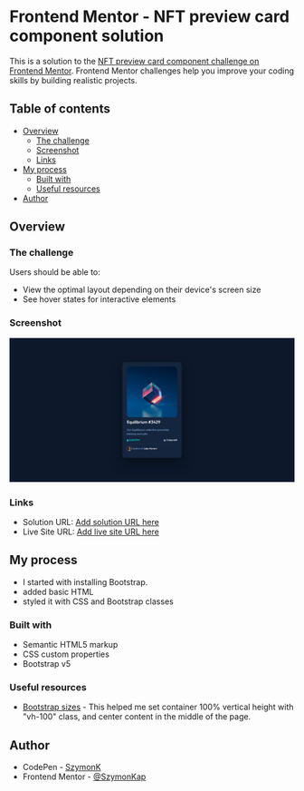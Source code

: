 # Frontend Mentor - NFT preview card component solution

This is a solution to the [NFT preview card component challenge on Frontend Mentor](https://www.frontendmentor.io/challenges/nft-preview-card-component-SbdUL_w0U). Frontend Mentor challenges help you improve your coding skills by building realistic projects.

## Table of contents

- [Overview](#overview)
  - [The challenge](#the-challenge)
  - [Screenshot](#screenshot)
  - [Links](#links)
- [My process](#my-process)
  - [Built with](#built-with)
  - [Useful resources](#useful-resources)
- [Author](#author)


## Overview

### The challenge

Users should be able to:

- View the optimal layout depending on their device's screen size
- See hover states for interactive elements

### Screenshot

![](images/screencapture-127-0-0-1-1540-index-html-2022-01-26-19_03_23.png)


### Links

- Solution URL: [Add solution URL here](https://your-solution-url.com)
- Live Site URL: [Add live site URL here](https://your-live-site-url.com)

## My process

- I started with installing Bootstrap.
- added basic HTML
- styled it with CSS and Bootstrap classes

### Built with

- Semantic HTML5 markup
- CSS custom properties
- Bootstrap v5


### Useful resources

- [Bootstrap sizes](https://getbootstrap.com/docs/5.0/utilities/sizing/) - This helped me set container 100% vertical height with "vh-100" class, and center content in the middle of the page.  



## Author

- CodePen - [SzymonK](https://codepen.io/SzymonK)
- Frontend Mentor - [@SzymonKap](https://www.frontendmentor.io/profile/SzymonKap)

